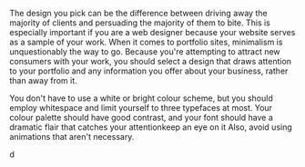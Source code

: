<p>The design you pick can be the difference between driving away the majority of clients and persuading the majority of them to bite. This is especially important if you are a web designer because your website serves as a sample of your work. When it comes to portfolio sites, minimalism is unquestionably the way to go. Because you're attempting to attract new consumers with your work, you should select a design that draws attention to your portfolio and any information you offer about your business, rather than away from it.

You don't have to use a white or bright colour scheme, but you should employ whitespace and limit yourself to three typefaces at most. Your colour palette should have good contrast, and your font should have a dramatic flair that catches your attentionkeep an eye on it Also, avoid using animations that aren't necessary.</p>d